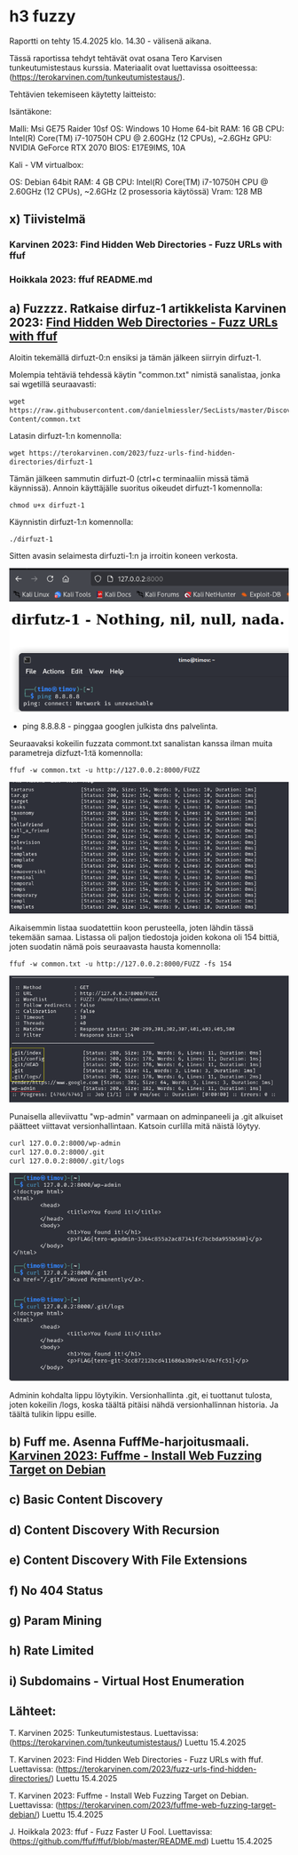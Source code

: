 # h3 fuzzy

Raportti on tehty 15.4.2025 klo. 14.30 - välisenä aikana.

Tässä raportissa tehdyt tehtävät ovat osana Tero Karvisen tunkeutumistestaus kurssia. Materiaalit ovat luettavissa osoitteessa: (https://terokarvinen.com/tunkeutumistestaus/).

Tehtävien tekemiseen käytetty laitteisto:

Isäntäkone:

Malli: Msi GE75 Raider 10sf OS: Windows 10 Home 64-bit RAM: 16 GB CPU: Intel(R) Core(TM) i7-10750H CPU @ 2.60GHz (12 CPUs), ~2.6GHz GPU: NVIDIA GeForce RTX 2070 BIOS: E17E9IMS, 10A

Kali - VM virtualbox:

OS: Debian 64bit RAM: 4 GB CPU: Intel(R) Core(TM) i7-10750H CPU @ 2.60GHz (12 CPUs), ~2.6GHz (2 prosessoria käytössä) Vram: 128 MB

## x) Tiivistelmä

### Karvinen 2023: Find Hidden Web Directories - Fuzz URLs with ffuf



### Hoikkala 2023: ffuf README.md



## a) Fuzzzz. Ratkaise dirfuz-1 artikkelista Karvinen 2023: [Find Hidden Web Directories - Fuzz URLs with ffuf](https://terokarvinen.com/2023/fuzz-urls-find-hidden-directories/)

Aloitin tekemällä dirfuzt-0:n ensiksi ja tämän jälkeen siirryin dirfuzt-1.

Molempia tehtäviä tehdessä käytin "common.txt" nimistä sanalistaa, jonka sai wgetillä seuraavasti:

    wget https://raw.githubusercontent.com/danielmiessler/SecLists/master/Discovery/Web-Content/common.txt

Latasin dirfuzt-1:n komennolla: 

    wget https://terokarvinen.com/2023/fuzz-urls-find-hidden-directories/dirfuzt-1

Tämän jälkeen sammutin dirfuzt-0 (ctrl+c terminaaliin missä tämä käynnissä). Annoin käyttäjälle suoritus oikeudet dirfuzt-1 komennolla:

    chmod u+x dirfuzt-1

Käynnistin dirfuzt-1:n komennolla:

    ./dirfuzt-1

Sitten avasin selaimesta dirfuzti-1:n ja irroitin koneen verkosta.

![a](images/h3_a1.png)

* ping 8.8.8.8 - pinggaa googlen julkista dns palvelinta.

Seuraavaksi kokeilin fuzzata commont.txt sanalistan kanssa ilman muita parametreja dizfuzt-1:tä komennolla:

    ffuf -w common.txt -u http://127.0.0.2:8000/FUZZ

![a](images/h3_a2.png)

Aikaisemmin listaa suodatettiin koon perusteella, joten lähdin tässä tekemään samaa. Listassa oli paljon tiedostoja joiden kokona oli 154 bittiä, joten suodatin nämä pois seuraavasta hausta komennolla:

    ffuf -w common.txt -u http://127.0.0.2:8000/FUZZ -fs 154

![a](images/h3_a3.png)

Punaisella alleviivattu "wp-admin" varmaan on adminpaneeli ja .git alkuiset päätteet viittavat versionhallintaan. Katsoin curlilla mitä näistä löytyy.

    curl 127.0.0.2:8000/wp-admin
    curl 127.0.0.2:8000/.git
    curl 127.0.0.2:8000/.git/logs

![a](images/h3_a4.png)

Adminin kohdalta lippu löytyikin. Versionhallinta .git, ei tuottanut tulosta, joten kokeilin /logs, koska täältä pitäisi nähdä versionhallinnan historia. Ja täältä tulikin lippu esille.

## b) Fuff me. Asenna FuffMe-harjoitusmaali. [Karvinen 2023: Fuffme - Install Web Fuzzing Target on Debian](https://terokarvinen.com/2023/fuffme-web-fuzzing-target-debian)



## c) Basic Content Discovery



## d) Content Discovery With Recursion



## e) Content Discovery With File Extensions



## f) No 404 Status



## g) Param Mining



## h) Rate Limited



## i) Subdomains - Virtual Host Enumeration



## Lähteet:

T. Karvinen 2025: Tunkeutumistestaus. Luettavissa: (https://terokarvinen.com/tunkeutumistestaus/) Luettu 15.4.2025

T. Karvinen 2023: Find Hidden Web Directories - Fuzz URLs with ffuf. Luettavissa: (https://terokarvinen.com/2023/fuzz-urls-find-hidden-directories/) Luettu 15.4.2025

T. Karvinen 2023: Fuffme - Install Web Fuzzing Target on Debian. Luettavissa: (https://terokarvinen.com/2023/fuffme-web-fuzzing-target-debian/) Luettu 15.4.2025

J. Hoikkala 2023: ffuf - Fuzz Faster U Fool. Luettavissa: (https://github.com/ffuf/ffuf/blob/master/README.md) Luettu 15.4.2025

